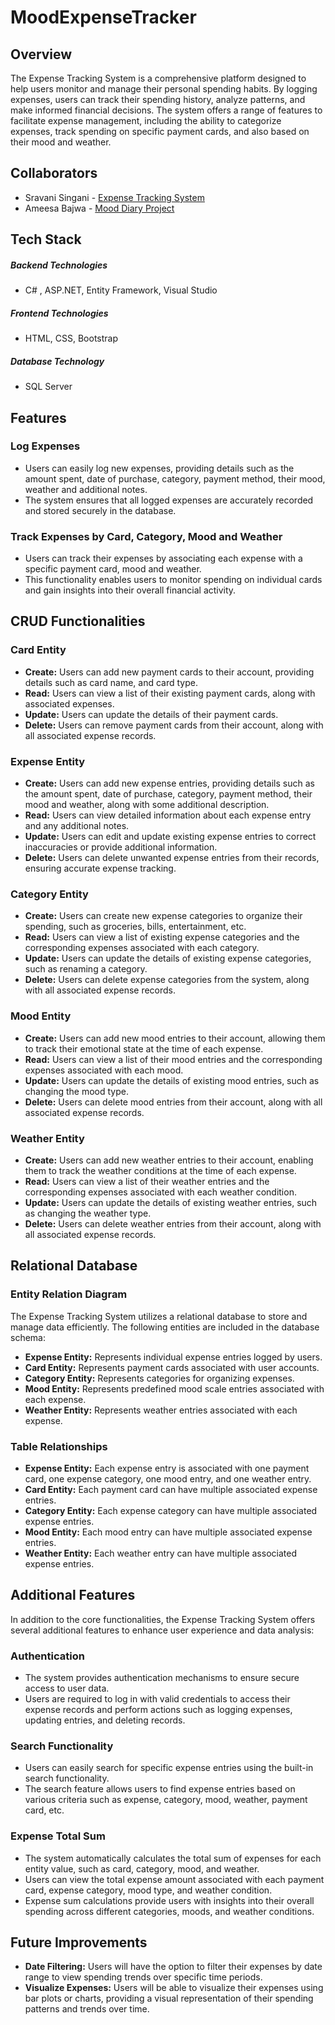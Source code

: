 # MoodExpenseTracker

## Overview

The Expense Tracking System is a comprehensive platform designed to help users monitor and manage their personal spending habits. By logging expenses, users can track their spending history, analyze patterns, and make informed financial decisions. The system offers a range of features to facilitate expense management, including the ability to categorize expenses, track spending on specific payment cards, and also based on their mood and weather.

## Collaborators
- Sravani Singani - [Expense Tracking System](https://github.com/SravaniSingani/ExpenseTrackerSystem2-SravaniSingani)
- Ameesa Bajwa - [Mood Diary Project](https://github.com/abajwa90/MoodDiaryProjectW2024)

## Tech Stack

##### Backend Technologies

- C# , ASP.NET, Entity Framework, Visual Studio

##### Frontend Technologies

- HTML, CSS, Bootstrap

##### Database Technology

- SQL Server

## Features

### Log Expenses

- Users can easily log new expenses, providing details such as the amount spent, date of purchase, category, payment method, their mood, weather and additional notes.
- The system ensures that all logged expenses are accurately recorded and stored securely in the database.

### Track Expenses by Card, Category, Mood and Weather

- Users can track their expenses by associating each expense with a specific payment card, mood and weather.
- This functionality enables users to monitor spending on individual cards and gain insights into their overall financial activity.

## CRUD Functionalities

### Card Entity

- **Create:** Users can add new payment cards to their account, providing details such as card name, and card type.
- **Read:** Users can view a list of their existing payment cards, along with associated expenses.
- **Update:** Users can update the details of their payment cards.
- **Delete:** Users can remove payment cards from their account, along with all associated expense records.

### Expense Entity

- **Create:** Users can add new expense entries, providing details such as the amount spent, date of purchase, category, payment method, their mood and weather, along with some additional description.
- **Read:** Users can view detailed information about each expense entry and any additional notes.
- **Update:** Users can edit and update existing expense entries to correct inaccuracies or provide additional information.
- **Delete:** Users can delete unwanted expense entries from their records, ensuring accurate expense tracking.

### Category Entity

- **Create:** Users can create new expense categories to organize their spending, such as groceries, bills, entertainment, etc.
- **Read:** Users can view a list of existing expense categories and the corresponding expenses associated with each category.
- **Update:** Users can update the details of existing expense categories, such as renaming a category.
- **Delete:** Users can delete expense categories from the system, along with all associated expense records.

### Mood Entity

- **Create:** Users can add new mood entries to their account, allowing them to track their emotional state at the time of each expense.
- **Read:** Users can view a list of their mood entries and the corresponding expenses associated with each mood.
- **Update:** Users can update the details of existing mood entries, such as changing the mood type.
- **Delete:** Users can delete mood entries from their account, along with all associated expense records.

### Weather Entity

- **Create:** Users can add new weather entries to their account, enabling them to track the weather conditions at the time of each expense.
- **Read:** Users can view a list of their weather entries and the corresponding expenses associated with each weather condition.
- **Update:** Users can update the details of existing weather entries, such as changing the weather type.
- **Delete:** Users can delete weather entries from their account, along with all associated expense records.

## Relational Database

### Entity Relation Diagram

The Expense Tracking System utilizes a relational database to store and manage data efficiently. The following entities are included in the database schema:

- **Expense Entity:** Represents individual expense entries logged by users.
- **Card Entity:** Represents payment cards associated with user accounts.
- **Category Entity:** Represents categories for organizing expenses.
- **Mood Entity:** Represents predefined mood scale entries associated with each expense.
- **Weather Entity:** Represents weather entries associated with each expense.

### Table Relationships

- **Expense Entity:** Each expense entry is associated with one payment card, one expense category, one mood entry, and one weather entry.
- **Card Entity:** Each payment card can have multiple associated expense entries.
- **Category Entity:** Each expense category can have multiple associated expense entries.
- **Mood Entity:** Each mood entry can have multiple associated expense entries.
- **Weather Entity:** Each weather entry can have multiple associated expense entries.

## Additional Features

In addition to the core functionalities, the Expense Tracking System offers several additional features to enhance user experience and data analysis:

### Authentication

- The system provides authentication mechanisms to ensure secure access to user data.
- Users are required to log in with valid credentials to access their expense records and perform actions such as logging expenses, updating entries, and deleting records.

### Search Functionality

- Users can easily search for specific expense entries using the built-in search functionality.
- The search feature allows users to find expense entries based on various criteria such as expense, category, mood, weather, payment card, etc.

### Expense Total Sum

- The system automatically calculates the total sum of expenses for each entity value, such as card, category, mood, and weather.
- Users can view the total expense amount associated with each payment card, expense category, mood type, and weather condition.
- Expense sum calculations provide users with insights into their overall spending across different categories, moods, and weather conditions.

## Future Improvements
- **Date Filtering:** Users will have the option to filter their expenses by date range to view spending trends over specific time periods.
- **Visualize Expenses:** Users will be able to visualize their expenses using bar plots or charts, providing a visual representation of their spending patterns and trends over time.

